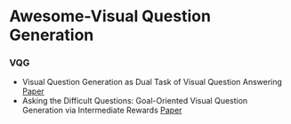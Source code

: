 # Awesome-Visual Question Generation 


### VQG

- Visual Question Generation as Dual Task of Visual Question Answering [Paper](https://arxiv.org/abs/1709.07192)
- Asking the Difficult Questions: Goal-Oriented Visual Question Generation via Intermediate Rewards [Paper](https://arxiv.org/abs/1711.07614)
